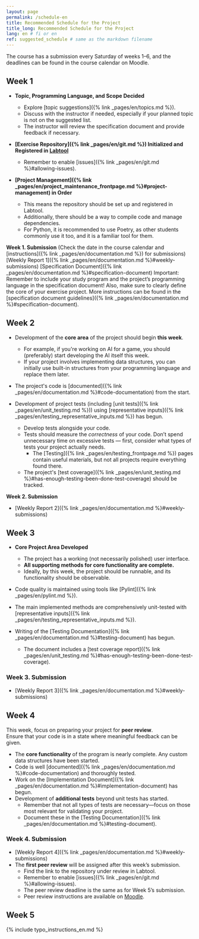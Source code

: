 ```yaml
---
layout: page
permalink: /schedule-en
title: Recommended Schedule for the Project  
title_long: Recommended Schedule for the Project
lang: en # fi or en
ref: suggested_schedule # same as the markdown filename
---
```

The course has a submission every Saturday of weeks 1–6, and the deadlines can be found in the course calendar on Moodle.
## Week 1
- **Topic, Programming Language, and Scope Decided**  
  - Explore [topic suggestions]({% link _pages/en/topics.md %}).  
  - Discuss with the instructor if needed, especially if your planned topic is not on the suggested list.  
  - The instructor will review the specification document and provide feedback if necessary.  

- **[Exercise Repository]({% link _pages/en/git.md %}) Initialized and Registered in [Labtool](https://study.cs.helsinki.fi/labtool/)**  
  - Remember to enable [issues]({% link _pages/en/git.md %}#allowing-issues).  

- **[Project Management]({% link _pages/en/project_maintenance_frontpage.md %}#project-management) in Order**  
  - This means the repository should be set up and registered in Labtool.  
  - Additionally, there should be a way to compile code and manage dependencies.  
  - For Python, it is recommended to use Poetry, as other students commonly use it too, and it is a familiar tool for them.

**Week 1. Submission** (Check the date in the course calendar and [instructions]({% link _pages/en/documentation.md %}) for submissions)
[Weekly Report 1]({% link _pages/en/documentation.md %}#weekly-submissions)
[Specification Document]({% link _pages/en/documentation.md %}#specification-document)
Important: Remember to include your study program and the project’s programming language in the specification document!
Also, make sure to clearly define the core of your exercise project. More instructions can be found in the [specification document guidelines]({% link _pages/en/documentation.md %}#specification-document).

## Week 2
- Development of the **core area** of the project should begin **this week**.  
  - For example, if you're working on AI for a game, you should (preferably) start developing the AI itself this week.  
  - If your project involves implementing data structures, you can initially use built-in structures from your programming language and replace them later.  

- The project's code is [documented]({% link _pages/en/documentation.md %}#code-documentation) from the start.  

- Development of project tests (including [unit tests]({% link _pages/en/unit_testing.md %})) using [representative inputs]({% link _pages/en/testing_representative_inputs.md %}) has begun.  
  - Develop tests alongside your code.  
  - Tests should measure the *correctness* of your code. Don’t spend unnecessary time on excessive tests — first, consider what types of tests your project actually needs.  
    - The [Testing]({% link _pages/en/testing_frontpage.md %}) pages contain useful materials, but not all projects require everything found there.  
  - The project's [test coverage]({% link _pages/en/unit_testing.md %}#has-enough-testing-been-done-test-coverage) should be tracked.  

**Week 2. Submission**  
- [Weekly Report 2]({% link _pages/en/documentation.md %}#weekly-submissions)  

## Week 3
- **Core Project Area Developed**  
  - The project has a working (not necessarily polished) user interface.  
  - **All supporting methods for core functionality are complete.**  
  - Ideally, by this week, the project should be runnable, and its functionality should be observable.  

- Code quality is maintained using tools like [Pylint]({% link _pages/en/pylint.md %}).  

- The main implemented methods are comprehensively unit-tested with [representative inputs]({% link _pages/en/testing_representative_inputs.md %}).  

- Writing of the [Testing Documentation]({% link _pages/en/documentation.md %}#testing-document) has begun.  
  - The document includes a [test coverage report]({% link _pages/en/unit_testing.md %}#has-enough-testing-been-done-test-coverage).  

### **Week 3. Submission**  
- [Weekly Report 3]({% link _pages/en/documentation.md %}#weekly-submissions)

## Week 4
This week, focus on preparing your project for **peer review**.  
Ensure that your code is in a state where meaningful feedback can be given.  

- The **core functionality** of the program is nearly complete. Any custom data structures have been started.  
- Code is well [documented]({% link _pages/en/documentation.md %}#code-documentation) and thoroughly tested.  
- Work on the [Implementation Document]({% link _pages/en/documentation.md %}#implementation-document) has begun.  
- Development of **additional tests** beyond unit tests has started.  
  - Remember that not all types of tests are necessary—focus on those most relevant for validating your project.  
  - Document these in the [Testing Documentation]({% link _pages/en/documentation.md %}#testing-document).  

### **Week 4. Submission**  
- [Weekly Report 4]({% link _pages/en/documentation.md %}#weekly-submissions)  
- The **first peer review** will be assigned after this week’s submission.  
  - Find the link to the repository under review in Labtool.  
  - Remember to enable [issues]({% link _pages/en/git.md %}#allowing-issues).  
  - The peer review deadline is the same as for Week 5’s submission.  
  - Peer review instructions are available on [Moodle]({{site.moodle}}).
 
## Week 5


{% include typo_instructions_en.md %}
